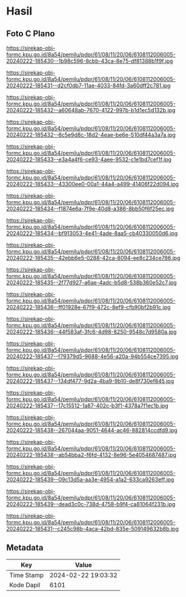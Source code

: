 # Hasil

## Foto C Plano

https://sirekap-obj-formc.kpu.go.id/8a54/pemilu/pdpr/61/08/11/20/06/6108112006005-20240222-185430--1b98c596-8cbb-43ca-8e75-df81388b1f9f.jpg

https://sirekap-obj-formc.kpu.go.id/8a54/pemilu/pdpr/61/08/11/20/06/6108112006005-20240222-185431--d2cf0db7-11ae-4033-84fd-3a60dff2c781.jpg

https://sirekap-obj-formc.kpu.go.id/8a54/pemilu/pdpr/61/08/11/20/06/6108112006005-20240222-185432--a60648ab-7670-4122-997b-b1d1ec5d132b.jpg

https://sirekap-obj-formc.kpu.go.id/8a54/pemilu/pdpr/61/08/11/20/06/6108112006005-20240222-185432--6c5e9d8c-18d2-4eae-be6e-510df44a3a7a.jpg

https://sirekap-obj-formc.kpu.go.id/8a54/pemilu/pdpr/61/08/11/20/06/6108112006005-20240222-185433--e3a4a4f6-ce93-4aee-9532-c1e1bd7cef1f.jpg

https://sirekap-obj-formc.kpu.go.id/8a54/pemilu/pdpr/61/08/11/20/06/6108112006005-20240222-185433--43300ee0-00a1-44a4-a499-41406f22d094.jpg

https://sirekap-obj-formc.kpu.go.id/8a54/pemilu/pdpr/61/08/11/20/06/6108112006005-20240222-185434--f1874e6a-7f9e-40d8-a386-8bb50f6f25ec.jpg

https://sirekap-obj-formc.kpu.go.id/8a54/pemilu/pdpr/61/08/11/20/06/6108112006005-20240222-185434--bf913053-4e41-4ade-8aa5-cb40330050d6.jpg

https://sirekap-obj-formc.kpu.go.id/8a54/pemilu/pdpr/61/08/11/20/06/6108112006005-20240222-185435--42ebb6e5-0288-42ca-8094-ee8c234ce786.jpg

https://sirekap-obj-formc.kpu.go.id/8a54/pemilu/pdpr/61/08/11/20/06/6108112006005-20240222-185435--2f77d927-a6ae-4adc-b5d8-538b360e52c7.jpg

https://sirekap-obj-formc.kpu.go.id/8a54/pemilu/pdpr/61/08/11/20/06/6108112006005-20240222-185436--ff01928e-67f9-472c-8ef9-cfb90bf2b91c.jpg

https://sirekap-obj-formc.kpu.go.id/8a54/pemilu/pdpr/61/08/11/20/06/6108112006005-20240222-185436--44f583af-3fc6-4d98-8250-9548c7d9580a.jpg

https://sirekap-obj-formc.kpu.go.id/8a54/pemilu/pdpr/61/08/11/20/06/6108112006005-20240222-185437--f79379d5-9688-4e56-a20a-94b554ce7395.jpg

https://sirekap-obj-formc.kpu.go.id/8a54/pemilu/pdpr/61/08/11/20/06/6108112006005-20240222-185437--134df477-9d2a-4ba9-9b10-de8f730ef845.jpg

https://sirekap-obj-formc.kpu.go.id/8a54/pemilu/pdpr/61/08/11/20/06/6108112006005-20240222-185437--17c15512-1a87-402c-b3f1-4378a7f1ec1b.jpg

https://sirekap-obj-formc.kpu.go.id/8a54/pemilu/pdpr/61/08/11/20/06/6108112006005-20240222-185438--267044aa-9051-4644-ac46-882814ccdfd9.jpg

https://sirekap-obj-formc.kpu.go.id/8a54/pemilu/pdpr/61/08/11/20/06/6108112006005-20240222-185438--ab54bba2-f6fd-4132-8e96-5e4054687487.jpg

https://sirekap-obj-formc.kpu.go.id/8a54/pemilu/pdpr/61/08/11/20/06/6108112006005-20240222-185439--09c13d5a-aa3e-4954-a1a2-633ca9263eff.jpg

https://sirekap-obj-formc.kpu.go.id/8a54/pemilu/pdpr/61/08/11/20/06/6108112006005-20240222-185439--dead3c0c-738d-4758-b9f4-ca81064f231b.jpg

https://sirekap-obj-formc.kpu.go.id/8a54/pemilu/pdpr/61/08/11/20/06/6108112006005-20240222-185431--c245c98b-4aca-42bd-835e-509149632b8b.jpg


## Metadata

| Key        | Value               |
| ---------- | ------------------- |
| Time Stamp | 2024-02-22 19:03:32 |
| Kode Dapil | 6101                |



